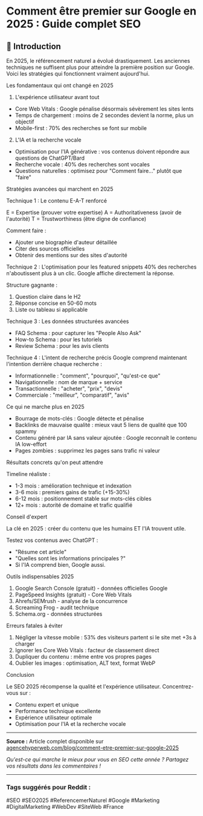 # Comment être premier sur Google en 2025 : Guide complet SEO

## 🚀 Introduction

En 2025, le référencement naturel a évolué drastiquement. Les anciennes techniques ne suffisent plus pour atteindre la première position sur Google. Voici les stratégies qui fonctionnent vraiment aujourd'hui.

Les fondamentaux qui ont changé en 2025

1. L'expérience utilisateur avant tout
- Core Web Vitals : Google pénalise désormais sévèrement les sites lents
- Temps de chargement : moins de 2 secondes devient la norme, plus un objectif
- Mobile-first : 70% des recherches se font sur mobile

2. L'IA et la recherche vocale
- Optimisation pour l'IA générative : vos contenus doivent répondre aux questions de ChatGPT/Bard
- Recherche vocale : 40% des recherches sont vocales
- Questions naturelles : optimisez pour "Comment faire..." plutôt que "faire"

Stratégies avancées qui marchent en 2025

Technique 1 : Le contenu E-A-T renforcé

E = Expertise (prouver votre expertise)
A = Authoritativeness (avoir de l'autorité)
T = Trustworthiness (être digne de confiance)

Comment faire :
- Ajouter une biographie d'auteur détaillée
- Citer des sources officielles
- Obtenir des mentions sur des sites d'autorité

Technique 2 : L'optimisation pour les featured snippets
40% des recherches n'aboutissent plus à un clic. Google affiche directement la réponse.

Structure gagnante :
1. Question claire dans le H2
2. Réponse concise en 50-60 mots
3. Liste ou tableau si applicable

Technique 3 : Les données structurées avancées
- FAQ Schema : pour capturer les "People Also Ask"
- How-to Schema : pour les tutoriels
- Review Schema : pour les avis clients

Technique 4 : L'intent de recherche précis
Google comprend maintenant l'intention derrière chaque recherche :
- Informationnelle : "comment", "pourquoi", "qu'est-ce que"
- Navigationnelle : nom de marque + service
- Transactionnelle : "acheter", "prix", "devis"
- Commerciale : "meilleur", "comparatif", "avis"

Ce qui ne marche plus en 2025

- Bourrage de mots-clés : Google détecte et pénalise
- Backlinks de mauvaise qualité : mieux vaut 5 liens de qualité que 100 spammy
- Contenu généré par IA sans valeur ajoutée : Google reconnaît le contenu IA low-effort
- Pages zombies : supprimez les pages sans trafic ni valeur

Résultats concrets qu'on peut attendre

Timeline réaliste :
- 1-3 mois : amélioration technique et indexation
- 3-6 mois : premiers gains de trafic (+15-30%)
- 6-12 mois : positionnement stable sur mots-clés cibles
- 12+ mois : autorité de domaine et trafic qualifié

Conseil d'expert

La clé en 2025 : créer du contenu que les humains ET l'IA trouvent utile.

Testez vos contenus avec ChatGPT :
- "Résume cet article"
- "Quelles sont les informations principales ?"
- Si l'IA comprend bien, Google aussi.

Outils indispensables 2025

1. Google Search Console (gratuit) - données officielles Google
2. PageSpeed Insights (gratuit) - Core Web Vitals
3. Ahrefs/SEMrush - analyse de la concurrence
4. Screaming Frog - audit technique
5. Schema.org - données structurées

Erreurs fatales à éviter

1. Négliger la vitesse mobile : 53% des visiteurs partent si le site met +3s à charger
2. Ignorer les Core Web Vitals : facteur de classement direct
3. Dupliquer du contenu : même entre vos propres pages
4. Oublier les images : optimisation, ALT text, format WebP

Conclusion

Le SEO 2025 récompense la qualité et l'expérience utilisateur. Concentrez-vous sur :
- Contenu expert et unique
- Performance technique excellente
- Expérience utilisateur optimale
- Optimisation pour l'IA et la recherche vocale

---

**Source :** Article complet disponible sur [agencehyperweb.com/blog/comment-etre-premier-sur-google-2025](https://agencehyperweb.com/blog/comment-etre-premier-sur-google-2025)

*Qu'est-ce qui marche le mieux pour vous en SEO cette année ? Partagez vos résultats dans les commentaires !*

---

### Tags suggérés pour Reddit :
#SEO #SEO2025 #ReferencemerNaturel #Google #Marketing #DigitalMarketing #WebDev #SiteWeb #France
